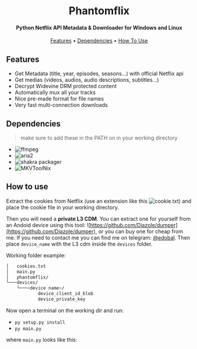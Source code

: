 <h1 align="center">
  Phantomflix
</h1>

<h4 align="center">Python Netflix API Metadata & Downloader for Windows and Linux</h4>

<p align="center">
  <a href="#features">Features</a> •
  <a href="#dependencies">Dependencies</a> •
  <a href="#how-to-use">How To Use</a>
</p>

## Features
* Get Metadata (title, year, episodes, seasons...) with official Netflix api
* Get medias (videos, audios, audio descriptions, subtitles...)
* Decrypt Widevine DRM protected content
* Automatically mux all your tracks
* Nice pre-made format for file names
* Very fast multi-connection downloads

## Dependencies
> make sure to add these in the PATH on in your working directory
- ![ffmpeg](https://ffmpeg.org/)
- ![aria2](https://github.com/aria2/aria2)
- ![shakra packager](https://github.com/shaka-project/shaka-packager)
- ![MKVToolNix](https://mkvtoolnix.download/)

## How to use
Extract the cookies from Netflix (use an extension like this ![cookie.txt](https://addons.mozilla.org/en-US/firefox/addon/cookies-txt/)) and place the cookie file in your working directory.

Then you will need a **private L3 CDM**. You can extract one for yourself from an Andoid device using this tool: ![https://github.com/Diazole/dumper](https://github.com/Diazole/dumper), or you can buy one for cheap from me. If you need to contact me you can find me on telegram: [@edobal](https://t.me/edobal). Then place `device_name` with the L3 cdm inside the `devices` folder.

Working folder example:
```bash
│   cookies.txt
│   main.py
│   phantomflix/
└───devices/
    └───<device name>/
            device_client_id_blob
            device_private_key
```

Now open a terminal on the working dir and run:
- `py setup.py install`
- `py main.py`

where `main.py` looks like this:
```pthon

```
